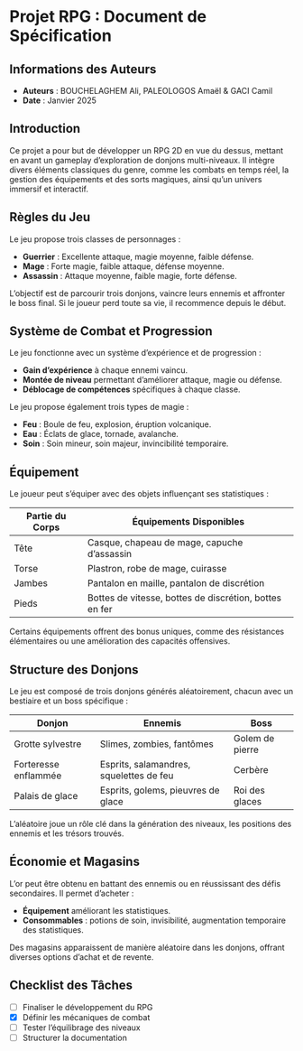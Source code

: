 # Projet RPG : Document de Spécification

## Informations des Auteurs

- **Auteurs** : BOUCHELAGHEM Ali, PALEOLOGOS Amaël & GACI Camil
- **Date** : Janvier 2025

## Introduction

Ce projet a pour but de développer un RPG 2D en vue du dessus, mettant en avant un gameplay d’exploration de donjons multi-niveaux. Il intègre divers éléments classiques du genre, comme les combats en temps réel, la gestion des équipements et des sorts magiques, ainsi qu’un univers immersif et interactif.

## Règles du Jeu

Le jeu propose trois classes de personnages :
- **Guerrier** : Excellente attaque, magie moyenne, faible défense.
- **Mage** : Forte magie, faible attaque, défense moyenne.
- **Assassin** : Attaque moyenne, faible magie, forte défense.

L’objectif est de parcourir trois donjons, vaincre leurs ennemis et affronter le boss final. Si le joueur perd toute sa vie, il recommence depuis le début.

## Système de Combat et Progression

Le jeu fonctionne avec un système d’expérience et de progression :
- **Gain d’expérience** à chaque ennemi vaincu.
- **Montée de niveau** permettant d’améliorer attaque, magie ou défense.
- **Déblocage de compétences** spécifiques à chaque classe.

Le jeu propose également trois types de magie :
- **Feu** : Boule de feu, explosion, éruption volcanique.
- **Eau** : Éclats de glace, tornade, avalanche.
- **Soin** : Soin mineur, soin majeur, invincibilité temporaire.

## Équipement

Le joueur peut s’équiper avec des objets influençant ses statistiques :

| Partie du Corps | Équipements Disponibles |
|---------------|---------------------|
| Tête         | Casque, chapeau de mage, capuche d’assassin |
| Torse        | Plastron, robe de mage, cuirasse |
| Jambes       | Pantalon en maille, pantalon de discrétion |
| Pieds        | Bottes de vitesse, bottes de discrétion, bottes en fer |

Certains équipements offrent des bonus uniques, comme des résistances élémentaires ou une amélioration des capacités offensives.

## Structure des Donjons

Le jeu est composé de trois donjons générés aléatoirement, chacun avec un bestiaire et un boss spécifique :

| Donjon | Ennemis | Boss |
|--------|----------------|--------------|
| Grotte sylvestre | Slimes, zombies, fantômes | Golem de pierre |
| Forteresse enflammée | Esprits, salamandres, squelettes de feu | Cerbère |
| Palais de glace | Esprits, golems, pieuvres de glace | Roi des glaces |

L’aléatoire joue un rôle clé dans la génération des niveaux, les positions des ennemis et les trésors trouvés.

## Économie et Magasins

L’or peut être obtenu en battant des ennemis ou en réussissant des défis secondaires. Il permet d’acheter :
- **Équipement** améliorant les statistiques.
- **Consommables** : potions de soin, invisibilité, augmentation temporaire des statistiques.

Des magasins apparaissent de manière aléatoire dans les donjons, offrant diverses options d’achat et de revente.

## Checklist des Tâches

- [ ] Finaliser le développement du RPG
- [x] Définir les mécaniques de combat
- [ ] Tester l’équilibrage des niveaux
- [ ] Structurer la documentation